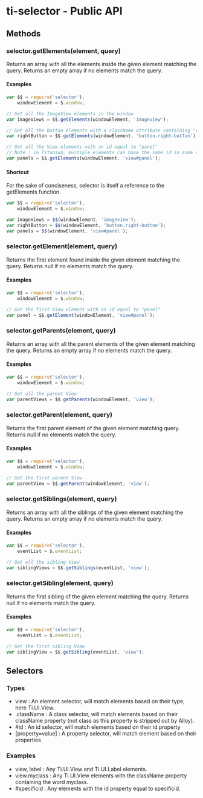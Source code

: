 # ti-selector - Public API

## Methods

### selector.getElements(element, query)

Returns an array with all the elements inside the given element matching the query.
Returns an empty array if no elements match the query.

#### Examples

```js
var $$ = require('selector'),
    windowElement = $.window;

// Get all the ImageView elements in the window
var imageViews = $$.getElements(windowElement, 'imageview');

// Get all the Button elements with a className attribute containing "right-button"
var rightButton = $$.getElements(windowElement, 'button.right-button');

// Get all the View elements with an id equal to "panel"
// Note : in Titanium, multiple elements can have the same id in some circumstances
var panels = $$.getElements(windowElement, 'view#panel');
```

#### Shortcut

For the sake of conciseness, selector is itself a reference to the getElements function.

```js
var $$ = require('selector'),
    windowElement = $.window;

var imageViews = $$(windowElement, 'imageview');
var rightButton = $$(windowElement, 'button.right-button');
var panels = $$(windowElement, 'view#panel');
```

### selector.getElement(element, query)

Returns the first element found inside the given element matching the query.
Returns null if no elements match the query.

#### Examples

```js
var $$ = require('selector'),
    windowElement = $.window;

// Get the first View element with an id equal to "panel"
var panel = $$.getElement(windowElement, 'view#panel');
```

### selector.getParents(element, query)

Returns an array with all the parent elements of the given element matching the query.
Returns an empty array if no elements match the query.

#### Examples

```js
var $$ = require('selector'),
    windowElement = $.window;

// Get all the parent View
var parentViews = $$.getParents(windowElement, 'view');
```

### selector.getParent(element, query)

Returns the first parent element of the given element matching query.
Returns null if no elements match the query.

#### Examples

```js
var $$ = require('selector'),
    windowElement = $.window;

// Get the first parent View
var parentView = $$.getParent(windowElement, 'view');
```

### selector.getSiblings(element, query)

Returns an array with all the siblings of the given element matching the query.
Returns an empty array if no elements match the query.

#### Examples

```js
var $$ = require('selector'),
    eventList = $.eventList;

// Get all the sibling View
var siblingViews = $$.getSiblings(eventList, 'view');
```

### selector.getSibling(element, query)

Returns the first sibling of the given element matching the query.
Returns null if no elements match the query.

#### Examples

```js
var $$ = require('selector'),
    eventList = $.eventList;

// Get the first sibling View
var siblingView = $$.getSibling(eventList, 'view');
```


## Selectors

### Types

 * view : An element selector, will match elements based on their type, here Ti.UI.View.
 * .className : A class selector, will match elements based on their className property (not class as this property is stripped out by Alloy).
 * #id : An id selector, will match elements based on their id property
 * [property=value] : A property selector, will match element based on their properties

### Examples

 * view, label : Any Ti.UI.View and Ti.UI.Label elements.
 * view.myclass : Any Ti.UI.View elements with the className property containing the word myclass.
 * #specificid : Any elements with the id property equal to specificid.
